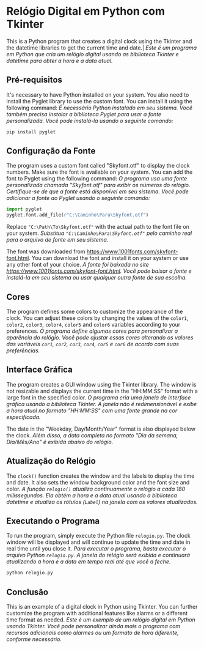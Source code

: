 # Relógio Digital em Python com Tkinter

This is a Python program that creates a digital clock using the Tkinter and the datetime libraries to get the current time and date.|
*Este é um programa em Python que cria um relógio digital usando as biblioteca Tkinter e datetime para obter a hora e a data atual.*

## Pré-requisitos

It's necessary to have Python installed on your system. You also need to install the Pyglet library to use the custom font. You can install it using the following command:
*É necessário Python instalado em seu sistema. Você também precisa instalar a biblioteca Pyglet para usar a fonte personalizada. Você pode instalá-la usando o seguinte comando:*

```bash
pip install pyglet
```

## Configuração da Fonte

The program uses a custom font called "Skyfont.otf" to display the clock numbers. Make sure the font is available on your system. You can add the font to Pyglet using the following command:
*O programa usa uma fonte personalizada chamada "Skyfont.otf" para exibir os números do relógio. Certifique-se de que a fonte está disponível em seu sistema. Você pode adicionar a fonte ao Pyglet usando o seguinte comando:*

```python
import pyglet
pyglet.font.add_file(r"C:\Caminho\Para\Skyfont.otf")
```

Replace `"C:\Path\To\Skyfont.otf"` with the actual path to the font file on your system.
*Substitua `"C:\Caminho\Para\Skyfont.otf"` pelo caminho real para o arquivo de fonte em seu sistema.*

The font was downloaded from https://www.1001fonts.com/skyfont-font.html. You can download the font and install it on your system or use any other font of your choice.
*A fonte foi baixada no site https://www.1001fonts.com/skyfont-font.html. Você pode baixar a fonte e instalá-la em seu sistema ou usar qualquer outra fonte de sua escolha.*

## Cores

The program defines some colors to customize the appearance of the clock. You can adjust these colors by changing the values of the `color1`, `color2`, `color3`, `color4`, `color5` and `color6` variables according to your preferences.
*O programa define algumas cores para personalizar a aparência do relógio. Você pode ajustar essas cores alterando os valores das variáveis `cor1`, `cor2`, `cor3`, `cor4`, `cor5` e `cor6` de acordo com suas preferências.*

## Interface Gráfica

The program creates a GUI window using the Tkinter library. The window is not resizable and displays the current time in the "HH:MM:SS" format with a large font in the specified color.
*O programa cria uma janela de interface gráfica usando a biblioteca Tkinter. A janela não é redimensionável e exibe a hora atual no formato "HH:MM:SS" com uma fonte grande na cor especificada.*

The date in the "Weekday, Day/Month/Year" format is also displayed below the clock.
*Além disso, a data completa no formato "Dia da semana, Dia/Mês/Ano" é exibida abaixo do relógio.*

## Atualização do Relógio

The `clock()` function creates the window and the labels to display the time and date. It also sets the window background color and the font size and color.
*A função `relogio()` atualiza continuamente o relógio a cada 180 milissegundos. Ela obtém a hora e a data atual usando a biblioteca datetime e atualiza os rótulos (`Label`) na janela com os valores atualizados.*

## Executando o Programa

To run the program, simply execute the Python file `relogio.py`. The clock window will be displayed and will continue to update the time and date in real time until you close it.
*Para executar o programa, basta executar o arquivo Python `relogio.py`. A janela do relógio será exibida e continuará atualizando a hora e a data em tempo real até que você a feche.*

```bash
python relogio.py
```

## Conclusão

This is an example of a digital clock in Python using Tkinter. You can further customize the program with additional features like alarms or a different time format as needed.
*Este é um exemplo de um relógio digital em Python usando Tkinter. Você pode personalizar ainda mais o programa com recursos adicionais como alarmes ou um formato de hora diferente, conforme necessário.*